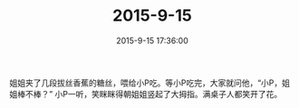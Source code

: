 ﻿---
title: 2015-9-15
date: 2015-9-15 17:36:00
tags:
categories: 爸爸
---
姐姐夹了几段拔丝香蕉的糖丝，喂给小P吃。等小P吃完，大家就问他，“小P，姐姐棒不棒？” 小P一听，笑眯眯得朝姐姐竖起了大拇指。满桌子人都笑开了花。